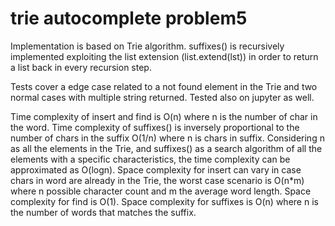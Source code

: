 # trie autocomplete problem5

Implementation is based on Trie algorithm. suffixes() is recursively implemented exploiting the list extension (list.extend(lst)) in order to return a list back in every recursion step.

Tests cover a edge case related to a not found element in the Trie and two normal cases with multiple string returned. Tested also on jupyter as well.

Time complexity of insert and find is O(n) where n is the number of char in the word. Time complexity of suffixes() is inversely proportional to the number of chars in the suffix O(1/n) where n is chars in suffix. Considering n as all the elements in the Trie, and suffixes() as a search algorithm of all the elements with a specific characteristics, the time complexity can be approximated as O(logn).
Space complexity for insert can vary in case chars in word are already in the Trie, the worst case scenario is O(n*m) where n possible character count and m the average word length.
Space complexity for find is O(1).
Space complexity for suffixes is O(n) where n is the number of words that matches the suffix.
